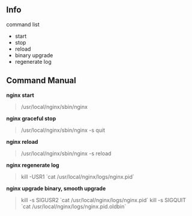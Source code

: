 ## Info
command list 
- start
- stop
- reload
- binary upgrade
- regenerate log

## Command Manual

**nginx start**

> /usr/local/nginx/sbin/nginx 

**nginx graceful stop**

> /usr/local/nginx/sbin/nginx -s quit 

**nginx reload**

> /usr/local/nginx/sbin/nginx -s reload 

**nginx regenerate log**

> kill -USR1 \`cat /usr/local/nginx/logs/nginx.pid\` 

**nginx upgrade binary, smooth upgrade**

> kill -s SIGUSR2 \`cat /usr/local/nginx/logs/nginx.pid\` 
> kill -s SIGQUIT \`cat /usr/local/nginx/logs/nginx.pid.oldbin\` 
